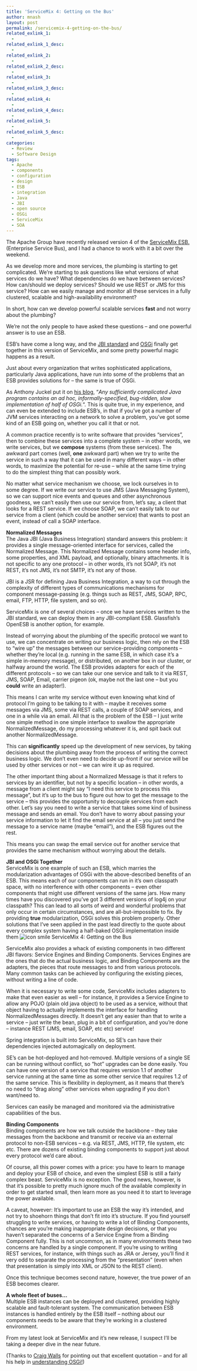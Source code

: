 ```yaml
---
title: 'ServiceMix 4: Getting on the Bus'
author: mnash
layout: post
permalink: /servicemix-4-getting-on-the-bus/
related_exlink_1:
  - 
related_exlink_1_desc:
  - 
related_exlink_2:
  - 
related_exlink_2_desc:
  - 
related_exlink_3:
  - 
related_exlink_3_desc:
  - 
related_exlink_4:
  - 
related_exlink_4_desc:
  - 
related_exlink_5:
  - 
related_exlink_5_desc:
  - 
categories:
  - Review
  - Software Design
tags:
  - Apache
  - components
  - configuration
  - design
  - ESB
  - integration
  - Java
  - JBI
  - open source
  - OSGi
  - ServiceMix
  - SOA
---
```

The Apache Group have recently released version 4 of the [ServiceMix ESB.][1] (Enterprise Service Bus), and I had a chance to work with it a bit over the weekend.

As we develop more and more services, the plumbing is starting to get complicated. We&#8217;re starting to ask questions like what versions of what services do we have? What dependencies do we have between services? How can/should we deploy services? Should we use REST or JMS for this service? How can we easily manage and monitor all these services in a fully clustered, scalable and high-availability environment?

In short, how can we develop powerful scalable services **fast** and not worry about the plumbing?

We&#8217;re not the only people to have asked these questions &#8211; and one powerful answer is to use an ESB.

ESB&#8217;s have come a long way, and the [JBI standard][2] and [OSGi][2] finally get together in this version of ServiceMix, and some pretty powerful magic happens as a result.

Just about every organization that writes sophisticated applications, particularly Java applications, have run into some of the problems that an ESB provides solutions for &#8211; the same is true of OSGi.

As Anthony Juckel put it on [his blog][3], &#8220;*Any sufficiently complicated Java program contains an ad hoc, informally-specified, bug-ridden, slow implementation of half of OSGi.*&#8220;. This is quite true, in my experience, and can even be extended to include ESB&#8217;s, in that if you&#8217;ve got a number of JVM services interacting on a network to solve a problem, you&#8217;ve got some kind of an ESB going on, whether you call it that or not.

A common practice recently is to write software that provides &#8220;services&#8221;, then to combine these services into a complete system &#8211; in other words, we write services, but we **compose** systems (from these services). The awkward part comes (well, **one** awkward part) when we try to write the service in such a way that it can be used in many different ways &#8211; in other words, to maximize the potential for re-use &#8211; while at the same time trying to do the simplest thing that can possibly work.

No matter what service mechanism we choose, we lock ourselves in to some degree. If we write our service to use JMS (Java Messaging System), so we can support nice events and queues and other asynchronous goodness, we can&#8217;t easily then use our service from, let&#8217;s say, a client that looks for a REST service. If we choose SOAP, we can&#8217;t easily talk to our service from a client (which could be another service) that wants to post an event, instead of call a SOAP interface.

**Normalized Messages**  
The Java JBI (Java Business Integration) standard answers this problem: it provides a single message-oriented interface for services, called the Normalized Message. This Normalized Message contains some header info, some properties, and XML payload, and optionally, binary attachments. It is not specific to any one protocol &#8211; in other words, it&#8217;s not SOAP, it&#8217;s not REST, it&#8217;s not JMS, it&#8217;s not SMTP, it&#8217;s not any of those.

JBI is a JSR for defining Java Business Integration, a way to cut through the complexity of different types of communications mechanisms for component message-passing (e.g. things such as REST, JMS, SOAP, RPC, email, FTP, HTTP, file system, and so on).

ServiceMix is one of several choices &#8211; once we have services written to the JBI standard, we can deploy them in any JBI-compliant ESB. Glassfish&#8217;s OpenESB is another option, for example.

Instead of worrying about the plumbing of the specific protocol we want to use, we can concentrate on writing our business logic, then rely on the ESB to &#8220;wire up&#8221; the messages between our service-providing components &#8211; whether they&#8217;re local (e.g. running in the same ESB, in which case it&#8217;s a simple in-memory message), or distributed, on another box in our cluster, or halfway around the world. The ESB provides adapters for each of the different protocols &#8211; so we can take our one service and talk to it via REST, JMS, SOAP, Email, carrier pigeon (ok, maybe not the last one &#8211; but you **could** write an adapter!).

This means I can write my service without even knowing what kind of protocol I&#8217;m going to be talking to it with &#8211; maybe it receives some messages via JMS, some via REST calls, a couple of SOAP services, and one in a while via an email. All that is the problem of the ESB &#8211; I just write one simple method in one simple interface to swallow the appropriate NormalizedMessage, do my processing whatever it is, and spit back out another NormalizedMessage.

This can **significantly** speed up the development of new services, by taking decisions about the plumbing away from the process of writing the correct business logic. We don&#8217;t even need to decide up-front if our service will be used by other services or not &#8211; we can wire it up as required.

The other important thing about a Normalized Message is that it refers to services by an identifier, but not by a specific location &#8211; in other words, a message from a client might say &#8220;I need this service to process this message&#8221;, but it&#8217;s up to the bus to figure out how to get the message to the service &#8211; this provides the opportunity to decouple services from each other. Let&#8217;s say you need to write a service that takes some kind of business message and sends an email. You don&#8217;t have to worry about passing your service information to let it find the email service at all &#8211; you just send the message to a service name (maybe &#8220;email&#8221;), and the ESB figures out the rest.

This means you can swap the email service out for another service that provides the same mechanism without worrying about the details.

**JBI and OSGi Together**  
ServiceMix is one example of such an ESB, which marries the modularization advantages of OSGi with the above-described benefits of an ESB. This means each of our components can run in it&#8217;s own classpath space, with no interference with other components &#8211; even other components that might use different versions of the same jars. How many times have you discovered you&#8217;ve got 3 different versions of log4j on your classpath? This can lead to all sorts of weird and wonderful problems that only occur in certain circumstances, and are all-but-impossible to fix. By providing **true** modularization, OSGi solves this problem properly. Other solutions that I&#8217;ve seen applied in the past lead directly to the quote about every complex system having a half-baked OSGi implementation inside them <img src="http://jglobal.com/wp-includes/images/smilies/icon_smile.gif" alt="icon smile ServiceMix 4: Getting on the Bus" class="wp-smiley" title="ServiceMix 4: Getting on the Bus" /> 

ServiceMix also provides a whack of existing components in two different JBI flavors: Service Engines and Binding Components. Services Engines are the ones that do the actual business logic, and Binding Components are the adapters, the pieces that route messages to and from various protocols. Many common tasks can be achieved by configuring the existing pieces, without writing a line of code.

When it is necessary to write some code, ServiceMix includes adapters to make that even easier as well &#8211; for instance, it provides a Service Engine to allow any POJO (plain old java object) to be used as a service, without that object having to actually implements the interface for handling NormalizedMessages directly. It doesn&#8217;t get any easier than that to write a service &#8211; just write the bean, plug in a bit of configuration, and you&#8217;re done &#8211; instance REST (JMS, email, SOAP, etc etc) service!

Spring integration is built into ServiceMix, so SE&#8217;s can have their dependencies injected automagically on deployment. 

SE&#8217;s can be hot-deployed and hot-removed. Multiple versions of a single SE can be running without conflict, so &#8220;hot&#8221; upgrades can be done easily. You can have one version of a service that requires version 1.1 of another service running at the same time as some other service that requires 1.2 of the same service. This is flexibility in deployment, as it means that there&#8217;s no need to &#8220;drag along&#8221; other services when upgrading if you don&#8217;t want/need to.

Services can easily be managed and monitored via the administrative capabilities of the bus.

**Binding Components**  
Binding components are how we talk outside the backbone &#8211; they take messages from the backbone and transmit or receive via an external protocol to non-ESB services &#8211; e.g. via REST, JMS, HTTP, file system, etc etc. There are dozens of existing binding components to support just about every protocol we&#8217;d care about.

Of course, all this power comes with a price: you have to learn to manage and deploy your ESB of choice, and even the simplest ESB is still a fairly complex beast. ServiceMix is no exception. The good news, however, is that it&#8217;s possible to pretty much ignore much of the available complexity in order to get started small, then learn more as you need it to start to leverage the power available. 

A caveat, however: It&#8217;s important to use an ESB the way it&#8217;s intended, and not try to shoehorn things that don&#8217;t fit into it&#8217;s structure. If you find yourself struggling to write services, or having to write a lot of Binding Components, chances are you&#8217;re making inappropriate design decisions, or that you haven&#8217;t separated the concerns of a Service Engine from a Binding Component fully. This is not uncommon, as in many environments these two concerns are handled by a single component. If you&#8217;re using to writing REST services, for instance, with things such as JRA or Jersey, you&#8217;ll find it very odd to separate the processing from the &#8220;presentation&#8221; (even when that presentation is simply into XML or JSON to the REST client).

Once this technique becomes second nature, however, the true power of an ESB becomes clearer.

**A whole fleet of buses&#8230;**  
Multiple ESB instances can be deployed and clustered, providing highly scalable and fault-tolerant system. The communication between ESB instances is handled entirely by the ESB itself &#8211; nothing about our components needs to be aware that they&#8217;re working in a clustered environment.

From my latest look at ServiceMix and it&#8217;s new release, I suspect I&#8217;ll be taking a deeper dive in the near future.

(Thanks to [Craig Walls][4] for pointing out that excellent quotation &#8211; and for all his help in [understanding OSGi!][5])

 [1]: http://servicemix.apache.org/SMX4/index.html
 [2]: http://www.osgi.org/Main/HomePage
 [3]: http://sputteringdigitized.blogspot.com/2009/08/paraphrase-of-greenspuns-tenth-rule.html
 [4]: http://www.jroller.com/habuma/
 [5]: http://www.pragprog.com/titles/cwosg/modular-java